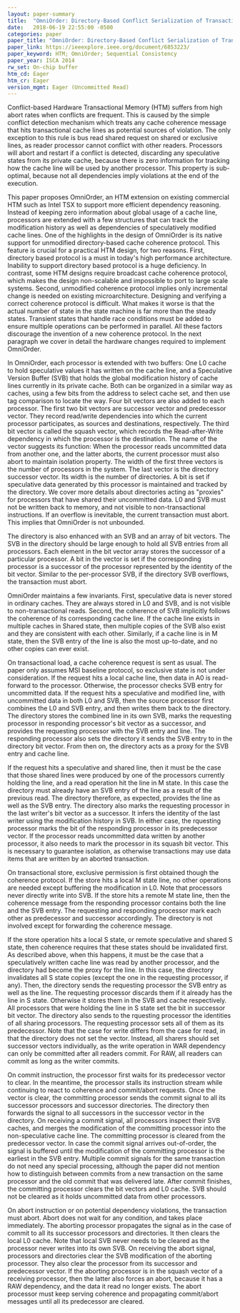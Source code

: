 ```yaml
---
layout: paper-summary
title:  "OmniOrder: Directory-Based Conflict Serialization of Transactions"
date:   2018-06-19 22:55:00 -0500
categories: paper
paper_title: "OmniOrder: Directory-Based Conflict Serialization of Transactions"
paper_link: https://ieeexplore.ieee.org/document/6853223/
paper_keyword: HTM; OmniOrder; Sequential Consistency
paper_year: ISCA 2014
rw_set: On-chip buffer
htm_cd: Eager
htm_cr: Eager
version_mgmt: Eager (Uncommitted Read)
---
```


Conflict-based Hardware Transactional Memory (HTM) suffers from high abort rates when conflicts are frequent.
This is caused by the simple conflict detection mechanism which treats any cache coherence message that hits 
transactional cache lines as potential sources of violation. The only exception to this rule is bus read shared 
request on shared or exclusive lines, as reader processor cannot conflict with other readers. Processors 
will abort and restart if a conflict is detected, discarding any speculative states from its private cache, 
because there is zero information for tracking how the cache line will be used by another processor. This 
property is sub-optimal, because not all dependencies imply violations at the end of the execution.

This paper proposes OmniOrder, an HTM extension on existing commercial HTM such as Intel TSX to support more 
efficient dependency reasoning. Instead of keeping zero information about global usage of a cache line, processors 
are extended with a few structures that can track the modification history as well as dependencies of 
speculatively modified cache lines. One of the highlights in the design of OmniOrder is its native support for 
unmodified directory-based cache coherence protocol. This feature is crucial for a practical HTM design, for two
reasons. First, directory based protocol is a must in today's high performance architecture. Inability to 
support directory based protocol is a huge deficiency. In contrast, some HTM designs require broadcast 
cache coherence protocol, which makes the design non-scalable and impossible to port to large scale systems.
Second, unmodified coherence protocol implies only incremental change is needed on existing microarchitecture.
Designing and verifying a correct coherence protocol is difficult. What makes it worse is that the actual 
number of state in the state machine is far more than the steady states. Transient states that handle
race conditions must be added to ensure multiple operations can be performed in parallel. All these factors 
discourage the invention of a new coherence protocol. In the next paragraph we cover in detail the hardware 
changes required to implement OmniOrder.

In OmniOrder, each processor is extended with two buffers: One L0 cache to hold speculative values it 
has written on the cache line, and a Speculative Version Buffer (SVB) that holds the global modification
history of cache lines currently in its private cache. Both can be organized in a similar way as caches, 
using a few bits from the address to select cache set, and then use tag comparison to locate the way.
Four bit vectors are also added to each processor. The first two bit vectors are successor vector and predecessor 
vector. They record read/write dependencies into which the current processor participates, as sources and 
destinations, respectively. The third bit vector is called the squash vector, which records the Read-after-Write
dependency in which the processor is the destination. The name of the vector suggests its function: When the 
processor reads uncommitted data from another one, and the latter aborts, the current processor must also
abort to maintain isolation property. The width of the first three vectors is the number of processors 
in the system. The last vector is the directory successor vector. Its width is the number of directories.
A bit is set if speculative data generated by this processor is maintained and tracked by the directory. 
We cover more details about directories acting as "proxies" for processors that have shared their uncommitted
data. L0 and SVB must not be written back to memory, and not visible to non-transactional instructions. 
If an overflow is inevitable, the current transaction must abort. This implies that OmniOrder is not unbounded.

The directory is also enhanced with an SVB and an array of bit vectors. The SVB in the directory should be large
enough to hold all SVB entries from all processors. Each element in the bit vector array stores the successor
of a particular processor. A bit in the vector is set if the corresponding processor is a successor of 
the processor represented by the identity of the bit vector. Similar to the per-processor SVB, if the 
directory SVB overflows, the transaction must abort.

OmniOrder maintains a few invariants. First, speculative data is never stored in ordinary caches. They are always 
stored in L0 and SVB, and is not visible to non-transactional reads. Second, the coherence of SVB implicitly follows 
the coherence of its corresponding cache line. If the cache line exists in multiple caches in Shared state, then
multiple copies of the SVB also exist and they are consistent with each other. Similarly, if a cache line is in M
state, then the SVB entry of the line is also the most up-to-date, and no other copies can ever exist.

On transactional load, a cache coherence request is sent as usual. The paper only assumes MSI baseline protocol, so
exclusive state is not under consideration. If the request hits a local cache line, then data in A0 is read-forward
to the processor. Otherwise, the processor checks SVB entry for uncommitted data. If the request hits a speculative 
and modified line, with uncommitted data in both L0 and SVB, then the source processor first combines the L0 and 
SVB entry, and then writes them back to the directory. The directory stores the combined line in its own SVB, marks 
the requesting processor in responding processor's bit vector as a successor, and provides the requesting processor 
with the SVB entry and line. The responding processor also sets the directory it sends the SVB entry to in the directory 
bit vector. From then on, the directory acts as a proxy for the SVB entry and cache line. 

If the request hits a speculative and shared line, then it must be the case that those shared lines were produced
by one of the processors currently holding the line, and a read operation hit the line in M state. In this case
the directory must already have an SVB entry of the line as a result of the previous read. The directory therefore, 
as expected, provides the line as well as the SVB entry. The directory also marks the requesting processor in the 
last writer's bit vector as a successor. It infers the identity of the last writer using the modification history in SVB.
In either case, the rquesting processor marks the bit of the responding processor in its predecessor vector. If the 
processor reads uncommitted data written by another processor, it also needs to mark the processor in its squash bit
vector. This is necessary to guarantee isolation, as otherwise transactions may use data items that are written by
an aborted transaction.

On transactional store, exclusive permission is first obtained though the coherence protocol. If the store hits a 
local M state line, no other operations are needed except buffering the modification in L0. Note that processors 
never directly write into SVB. If the store hits a remote M state line, then the coherence message from the responding
processor contains both the line and the SVB entry. The requesting and responding processor mark each other as predecessor 
and successor accordingly. The directory is not involved except for forwarding the coherence message. 

If the store operation hits a local S state, or remote speculative and shared S state, then coherence requires that
these states should be invalidated first. As described above, when this happens, it must be the case that a speculatively
written cache line was read by another processor, and the directory had become the proxy for the line. In this case,
the directory invalidates all S state copies (except the one in the requesting processor, if any). Then, the directory
sends the requesting processor the SVB entry as well as the line. The requesting processor discards them if it already 
has the line in S state. Otherwise it stores them in the SVB and cache respectively. All processors that were 
holding the line in S state set the bit in successor bit vector. The directory also sends to the rquesting processor 
the identities of all sharing processors. The requesting processor sets all of them as its predecessor. Note that 
the case for write differs from the case for read, in that the directory does not set the vector. Instead, all
sharers should set successor vectors individually, as the write operation in WAR dependency can only be committed
after all readers commit. For RAW, all readers can commit as long as the writer commits. 

On commit instruction, the processor first waits for its predecessor vector to clear. In the meantime, the processor 
stalls its instruction stream while continuing to react to coherence and commit/abort requests. Once the vector is clear,
the committing processor sends the commit signal to all its successor processors and successor directories. The 
directory then forwards the signal to all successors in the successor vector in the directory. On receiving a commit
signal, all processors inspect their SVB caches, and merges the modification of the committing processor into the 
non-speculative cache line. The committing processor is cleared from the predecessor vector. In case the commit 
signal arrives out-of-order, the signal is buffered until the modification of the committing processor is the 
earliest in the SVB entry. Multiple commit signals for the same transaction do not need any special processing, 
although the paper did not mention how to distinguish between commits from a new transaction on the same processor 
and the old commit that was delivered late. After commit finishes, the committing processor clears the bit vectors 
and L0 cache. SVB should not be cleared as it holds uncommitted data from other processors.

On abort instruction or on potential dependency violations, the transaction must abort. Abort does not wait for any
condition, and takes place immediately. The aborting processor propagates the signal as in the case of commit to
all its successor processors and directories. It then clears the local L0 cache. Note that local SVB never needs 
to be cleared as the processor never writes into its own SVB. On receiving the abort signal, processors and 
directories clear the SVB modification of the aborting processor. They also clear the processor from its successor and 
predecessor vector. If the aborting processor is in the squash vector of a receiving processor, then the latter also
forces an abort, because it has a RAW dependency, and the data it read no longer exists. The abort processor 
must keep serving coherence and propagating commit/abort messages until all its predecessor are cleared. 

